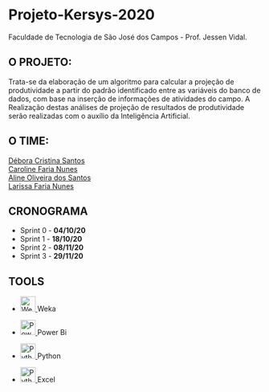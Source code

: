 # Projeto-Kersys-2020
Faculdade de Tecnologia de São José dos Campos - Prof. Jessen Vidal.

## O PROJETO:

Trata-se da elaboração de um algoritmo para calcular a projeção
de produtividade a partir do padrão identificado entre as variáveis do banco de dados, com base
na inserção de informações de atividades do campo. A Realização destas análises de projeção de
resultados de produtividade serão realizadas com o auxílio da Inteligência Artificial.

## O TIME:

[Débora Cristina Santos](https://github.com/santosdeboracristina)\
[Caroline Faria Nunes](https://github.com/carolinenunes)\
[Aline Oliveira dos Santos](https://github.com/linemarquart)\
[Larissa Faria Nunes](https://github.com/larijanine)

## CRONOGRAMA
- Sprint 0 - **04/10/20**
- Sprint 1 - **18/10/20**
- Sprint 2 - **08/11/20**
- Sprint 3 - **29/11/20**

## TOOLS
- <p>
  <a href="https://waikato.github.io/weka-wiki/downloading_weka/">
  <img alt="Weka" src="https://user-images.githubusercontent.com/45819790/95100214-42188200-0707-11eb-92a1-d9b49fe5764b.png" height="30px" style="max-width:100%;"> </a> Weka                                                                                                                                            
</p>

- <p>
  <a href="https://powerbi.microsoft.com/pt-br/downloads/">
  <img alt="Power Bi" src="https://user-images.githubusercontent.com/45819790/95100501-8b68d180-0707-11eb-9394-a89c17f674fd.png" height="30px" style="max-width:100%;"> </a> Power Bi                                                                                                                                           
</p>

- <p>
  <a href="https://www.python.org/downloads/">
  <img alt="Python" src="https://user-images.githubusercontent.com/45819790/95100784-d387f400-0707-11eb-964c-653b19ef474b.png" height="30px" style="max-width:100%;"> </a> Python                                                                                                                                           
</p>

- <p>
  <a href="https://www.microsoft.com/pt-br/microsoft-365/excel">
  <img alt="Python" src="https://user-images.githubusercontent.com/45819790/95100881-f31f1c80-0707-11eb-9325-155ddef19b37.png" height="30px" style="max-width:100%;"> </a> Excel                                                                                                                                          
</p>
                                                                                                                                                   
